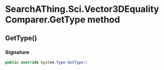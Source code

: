 # SearchAThing.Sci.Vector3DEqualityComparer.GetType method
## GetType()
### Signature
```csharp
public override System.Type GetType()
```
